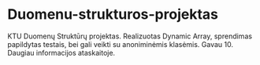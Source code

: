 # Duomenu-strukturos-projektas

KTU Duomenų Struktūrų projektas. Realizuotas Dynamic Array, sprendimas papildytas testais, bei gali veikti su anoniminėmis klasėmis. Gavau 10. Daugiau informacijos ataskaitoje.